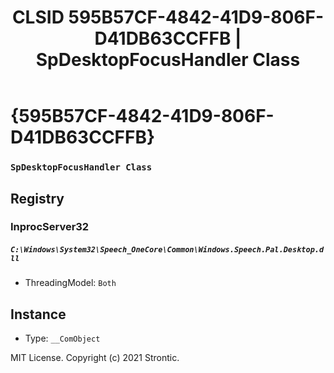 ﻿---
title: "CLSID 595B57CF-4842-41D9-806F-D41DB63CCFFB | SpDesktopFocusHandler Class"
excerpt: What is COM-Object CLSID 595B57CF-4842-41D9-806F-D41DB63CCFFB?
---

# {595B57CF-4842-41D9-806F-D41DB63CCFFB}

### `SpDesktopFocusHandler Class`

## Registry


### InprocServer32

##### `C:\Windows\System32\Speech_OneCore\Common\Windows.Speech.Pal.Desktop.dll`
* ThreadingModel: `Both`

## Instance

* Type: `__ComObject`

MIT License. Copyright (c) 2021 Strontic.


